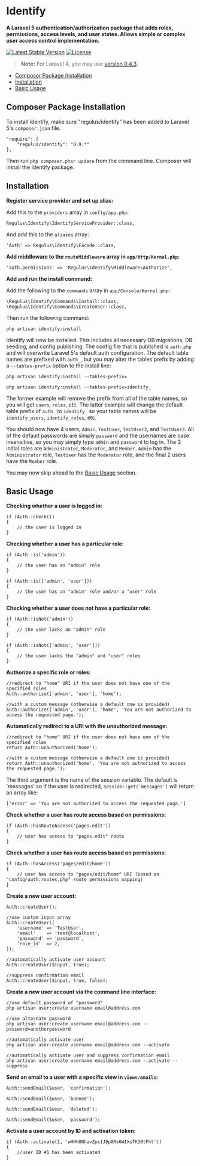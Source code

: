 Identify
========

**A Laravel 5 authentication/authorization package that adds roles, permissions, access levels, and user states. Allows simple or complex user access control implementation.**

[![Latest Stable Version](https://poser.pugx.org/regulus/identify/v/stable.svg)](https://packagist.org/packages/regulus/identify) [![License](https://poser.pugx.org/regulus/identify/license.svg)](https://packagist.org/packages/regulus/identify)

> **Note:** For Laravel 4, you may use <a href="https://github.com/Regulus343/Identify/tree/v0.4.3">version 0.4.3</a>.

- [Composer Package Installation](#composer-package-installation)
- [Installation](#installation)
- [Basic Usage](#basic-usage)

<a name="composer-package-installation"></a>
## Composer Package Installation

To install Identify, make sure "regulus/identify" has been added to Laravel 5's `composer.json` file.

	"require": {
		"regulus/identify": "0.9.*"
	},

Then run `php composer.phar update` from the command line. Composer will install the Identify package.

<a name="installation"></a>
## Installation

**Register service provider and set up alias:**

Add this to the `providers` array in `config/app.php`:

	Regulus\Identify\IdentifyServiceProvider::class,

And add this to the `aliases` array:

	'Auth' => Regulus\Identify\Facade::class,

**Add middleware to the `routeMiddleware` array in `app/Http/Kernal.php`:**

	'auth.permissions' => 'Regulus\Identify\Middleware\Authorize',

**Add and run the install command:**

Add the following to the `commands` array in `app/Console/Kernel.php`:

	\Regulus\Identify\Commands\Install::class,
	\Regulus\Identify\Commands\CreateUser::class,

Then run the following command:

	php artisan identify:install

Identify will now be installed. This includes all necessary DB migrations, DB seeding, and config publishing. The config file that is published is `auth.php` and will overwrite Laravel 5's default auth configuration. The default table names are prefixed with `auth_`, but you may alter the tables prefix by adding a `--tables-prefix` option to the install line:

	php artisan identify:install --tables-prefix=

	php artisan identify:install --tables-prefix=identify_

The former example will remove the prefix from all of the table names, so you will get `users`, `roles`, etc. The latter example will change the default table prefix of `auth_` to `identify_` so your table names will be `identify_users`, `identify_roles`, etc.

You should now have 4 users, `Admin`, `TestUser`, `TestUser2`, and `TestUser3`. All of the default passwords are simply `password` and the usernames are case insensitive, so you may simply type `admin` and `password` to log in. The 3 initial roles are `Administrator`, `Moderator`, and `Member`. `Admin` has the `Administrator` role, `TestUser` has the `Moderator` role, and the final 2 users have the `Member` role.

You may now skip ahead to the [Basic Usage](#basic-usage) section.

<a name="basic-usage"></a>
## Basic Usage

**Checking whether a user is logged in:**

	if (Auth::check())
	{
		// the user is logged in
	}

**Checking whether a user has a particular role:**

	if (Auth::is('admin'))
	{
		// the user has an "admin" role
	}

	if (Auth::is(['admin', 'user']))
	{
		// the user has an "admin" role and/or a "user" role
	}

**Checking whether a user does not have a particular role:**

	if (Auth::isNot('admin'))
	{
		// the user lacks an "admin" role
	}

	if (Auth::isNot(['admin', 'user']))
	{
		// the user lacks the "admin" and "user" roles
	}

**Authorize a specific role or roles:**

	//redirect to "home" URI if the user does not have one of the specified roles
	Auth::authorize(['admin', 'user'], 'home');

	//with a custom message (otherwise a default one is provided)
	Auth::authorize(['admin', 'user'], 'home', 'You are not authorized to access the requested page.');

**Automatically redirect to a URI with the unauthorized message:**

	//redirect to "home" URI if the user does not have one of the specified roles
	return Auth::unauthorized('home');

	//with a custom message (otherwise a default one is provided)
	return Auth::unauthorized('home', 'You are not authorized to access the requested page.');

The third argument is the name of the session variable. The default is 'messages' so if the user is redirected, `Session::get('messages')` will return an array like:

	['error' => 'You are not authorized to access the requested page.']

**Check whether a user has route access based on permissions:**

	if (Auth::hasRouteAccess('pages.edit'))
	{
		// user has access to "pages.edit" route
	}

**Check whether a user has route access based on permissions:**

	if (Auth::hasAccess('pages/edit/home'))
	{
		// user has access to "pages/edit/home" URI (based on "config/auth.routes.php" route permissions mapping)
	}

**Create a new user account:**

	Auth::createUser();

	//use custom input array
	Auth::createUser([
		'username' => 'TestUser',
		'email'    => 'test@localhost',
		'password' => 'password',
		'role_id'  => 2,
	]);

	//automatically activate user account
	Auth::createUser($input, true);

	//suppress confirmation email
	Auth::createUser($input, true, false);

**Create a new user account via the command line interface:**

	//use default password of "password"
	php artisan user:create username email@address.com

	//use alternate password
	php artisan user:create username email@address.com --password=anotherpassword

	//automatically activate user
	php artisan user:create username email@address.com --activate

	//automatically activate user and suppress confirmation email
	php artisan user:create username email@address.com --activate --suppress

**Send an email to a user with a specific view in `views/emails`:**

	Auth::sendEmail($user, 'confirmation');

	Auth::sendEmail($user, 'banned');

	Auth::sendEmail($user, 'deleted');

	Auth::sendEmail($user, 'password');

**Activate a user account by ID and activation token:**

	if (Auth::activate(1, 'wHHhONhavZps1J9p8Rs6WIXsTK30tFhl'))
	{
		//user ID #1 has been activated
	}